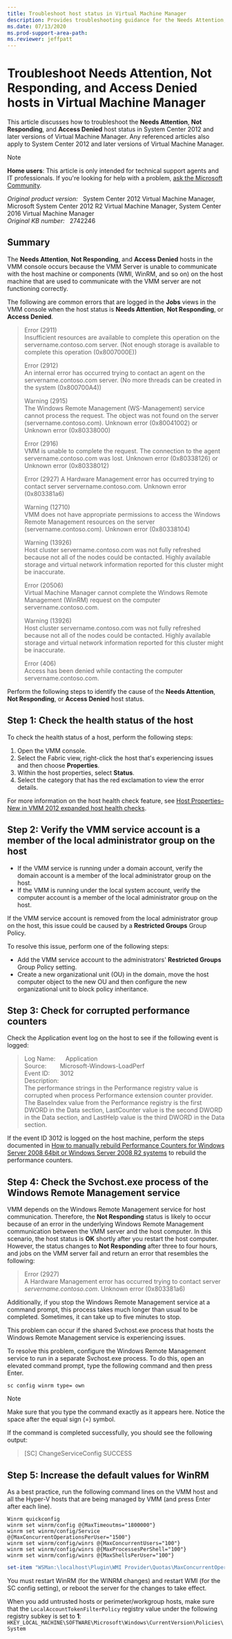 ```yaml
---
title: Troubleshoot host status in Virtual Machine Manager
description: Provides troubleshooting guidance for the Needs Attention, Not Responding, and Access Denied host status in Virtual Machine Manager.
ms.date: 07/13/2020
ms.prod-support-area-path:
ms.reviewer: jeffpatt
---
```

# Troubleshoot Needs Attention, Not Responding, and Access Denied hosts in Virtual Machine Manager

This article discusses how to troubleshoot the **Needs Attention**, **Not Responding**, and **Access Denied** host status in System Center 2012 and later versions of Virtual Machine Manager. Any referenced articles also apply to System Center 2012 and later versions of Virtual Machine Manager.

> [!NOTE]
> **Home users**: This article is only intended for technical support agents and IT professionals. If you're looking for help with a problem, [ask the Microsoft Community](https://answers.microsoft.com).

_Original product version:_ &nbsp; System Center 2012 Virtual Machine Manager, Microsoft System Center 2012 R2 Virtual Machine Manager, System Center 2016 Virtual Machine Manager  
_Original KB number:_ &nbsp; 2742246

## Summary

The **Needs Attention**, **Not Responding**, and **Access Denied** hosts in the VMM console occurs because the VMM Server is unable to communicate with the host machine or components (WMI, WinRM, and so on) on the host machine that are used to communicate with the VMM server are not functioning correctly.

The following are common errors that are logged in the **Jobs** views in the VMM console when the host status is **Needs Attention**, **Not Responding**, or **Access Denied**.

> Error (2911)  
> Insufficient resources are available to complete this operation on the servername.contoso.com server. (Not enough storage is available to complete this operation (0x8007000E))
>
> Error (2912)  
> An internal error has occurred trying to contact an agent on the servername.contoso.com server. (No more threads can be created in the system (0x800700A4))
>
> Warning (2915)  
> The Windows Remote Management (WS-Management) service cannot process the request. The object was not found on the server (servername.contoso.com). Unknown error (0x80041002) or Unknown error (0x80338000)
>
> Error (2916)  
> VMM is unable to complete the request. The connection to the agent servername.contoso.com was lost. Unknown error (0x80338126) or Unknown error (0x80338012)
>
> Error (2927)
A Hardware Management error has occurred trying to contact server servername.contoso.com. Unknown error (0x803381a6)
>
> Warning (12710)  
> VMM does not have appropriate permissions to access the Windows Remote Management resources on the server (servername.contoso.com). Unknown error (0x80338104)
>
> Warning (13926)  
> Host cluster servername.contoso.com was not fully refreshed because not all of the nodes could be contacted. Highly available storage and virtual network information reported for this cluster might be inaccurate.
>
> Error (20506)  
> Virtual Machine Manager cannot complete the Windows Remote Management (WinRM) request on the computer servername.contoso.com.
>
> Warning (13926)  
> Host cluster servername.contoso.com was not fully refreshed because not all of the nodes could be contacted. Highly available storage and virtual network information reported for this cluster might be inaccurate.
>
> Error (406)  
> Access has been denied while contacting the computer servername.contoso.com.

Perform the following steps to identify the cause of the **Needs Attention**, **Not Responding**, or **Access Denied** host status.

## Step 1: Check the health status of the host

To check the health status of a host, perform the following steps:

1. Open the VMM console.
2. Select the Fabric view, right-click the host that's experiencing issues and then choose **Properties**.
3. Within the host properties, select **Status**.
4. Select the category that has the red exclamation to view the error details.

For more information on the host health check feature, see [Host Properties– New in VMM 2012 expanded host health checks](https://techcommunity.microsoft.com/t5/system-center-blog/host-properties-8211-new-in-vmm-2012-expanded-host-health-checks/ba-p/344409).

## Step 2: Verify the VMM service account is a member of the local administrator group on the host

- If the VMM service is running under a domain account, verify the domain account is a member of the local administrator group on the host.
- If the VMM is running under the local system account, verify the computer account is a member of the local administrator group on the host.

If the VMM service account is removed from the local administrator group on the host, this issue could be caused by a **Restricted Groups** Group Policy.

To resolve this issue, perform one of the following steps:

- Add the VMM service account to the administrators' **Restricted Groups** Group Policy setting.
- Create a new organizational unit (OU) in the domain, move the host computer object to the new OU and then configure the new organizational unit to block policy inheritance.

## Step 3: Check for corrupted performance counters

Check the Application event log on the host to see if the following event is logged:

> Log Name:      Application  
> Source:        Microsoft-Windows-LoadPerf  
> Event ID:      3012  
> Description:  
> The performance strings in the Performance registry value is corrupted when process Performance extension counter provider. The BaseIndex value from the Performance registry is the first DWORD in the Data section, LastCounter value is the second DWORD in the Data section, and LastHelp value is the third DWORD in the Data section.

If the event ID 3012 is logged on the host machine, perform the steps documented in [How to manually rebuild Performance Counters for Windows Server 2008 64bit or Windows Server 2008 R2 systems](https://support.microsoft.com/help/2554336) to rebuild the performance counters.

## Step 4: Check the Svchost.exe process of the Windows Remote Management service

VMM depends on the Windows Remote Management service for host communication. Therefore, the **Not Responding** status is likely to occur because of an error in the underlying Windows Remote Management communication between the VMM server and the host computer. In this scenario, the host status is **OK** shortly after you restart the host computer. However, the status changes to **Not Responding** after three to four hours, and jobs on the VMM server fail and return an error that resembles the following:

> Error (2927)  
> A Hardware Management error has occurred trying to contact server *servername.contoso.com*.
Unknown error (0x803381a6)

Additionally, if you stop the Windows Remote Management service at a command prompt, this process takes much longer than usual to be completed. Sometimes, it can take up to five minutes to stop.

This problem can occur if the shared Svchost.exe process that hosts the Windows Remote Management service is experiencing issues.

To resolve this problem, configure the Windows Remote Management service to run in a separate Svchost.exe process. To do this, open an elevated command prompt, type the following command and then press Enter.

```console
sc config winrm type= own
```

> [!NOTE]
> Make sure that you type the command exactly as it appears here. Notice the space after the equal sign (=) symbol.

If the command is completed successfully, you should see the following output:

> [SC] ChangeServiceConfig SUCCESS

## Step 5: Increase the default values for WinRM

As a best practice, run the following command lines on the VMM host and all the Hyper-V hosts that are being managed by VMM (and press Enter after each line).

```console
Winrm quickconfig
winrm set winrm/config @{MaxTimeoutms="1800000"}
winrm set winrm/config/Service @{MaxConcurrentOperationsPerUser="1500"}
winrm set winrm/config/winrs @{MaxConcurrentUsers="100"}
winrm set winrm/config/winrs @{MaxProcessesPerShell="100"}
winrm set winrm/config/winrs @{MaxShellsPerUser="100"}
```

```powershell
set-item "WSMan:\localhost\Plugin\WMI Provider\Quotas\MaxConcurrentOperationsPerUser" 400
```

You must restart WinRM (for the WINRM changes) and restart WMI (for the SC config setting), or reboot the server for the changes to take effect.

When you add untrusted hosts or perimeter/workgroup hosts, make sure that the `LocalAccountTokenFilterPolicy` registry value under the following registry subkey is set to **1**:  
`HKEY_LOCAL_MACHINE\SOFTWARE\Microsoft\Windows\CurrentVersion\Policies\System`
